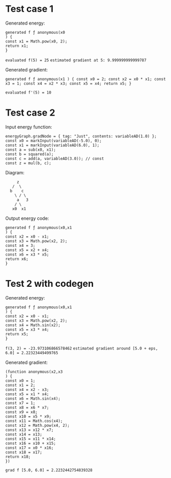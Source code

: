 # Test case 1

Generated energy:

```
generated f ƒ anonymous(x0
) {
const x1 = Math.pow(x0, 2);
return x1;
}
```

`evaluated f(5) = 25`
`estimated gradient at 5: 9.999999999999787`

Generated gradient:

`generated f ƒ anonymous(x1
) {
const x0 = 2;
const x2 = x0 * x1;
const x3 = 1;
const x4 = x2 * x3;
const x5 = x4;
return x5;
}`

`evaluated f'(5) = 10`

# Test case 2

Input energy function:

```
energyGraph.gradNode = { tag: "Just", contents: variableAD(1.0) };
const x0 = markInput(variableAD(-5.0), 0);
const x1 = markInput(variableAD(6.0), 1);
const a = sub(x0, x1);
const b = squared(a);
const c = add(a, variableAD(3.0)); // const
const z = mul(b, c);
```

Diagram:

```
     z
   /  \
  b    c
    \ / \
     a   3
    / \  
   x0  x1
```

Output energy code:

```
generated f ƒ anonymous(x0,x1
) {
const x2 = x0 - x1;
const x3 = Math.pow(x2, 2);
const x4 = 3;
const x5 = x2 + x4;
const x6 = x3 * x5;
return x6;
}
```

# Test 2 with codegen

Generated energy:

```
generated f ƒ anonymous(x0,x1
) {
const x2 = x0 - x1;
const x3 = Math.pow(x2, 2);
const x4 = Math.sin(x2);
const x5 = x3 * x4;
return x5;
}
```

`f(3, 2) = -23.973106866578462`
`estimated gradient around [5.0 + eps, 6.0] = 2.22323449499765`

Generated gradient:

```
(function anonymous(x2,x3
) {
const x0 = 1;
const x1 = 2;
const x4 = x2 - x3;
const x5 = x1 * x4;
const x6 = Math.sin(x4);
const x7 = 1;
const x8 = x6 * x7;
const x9 = x8;
const x10 = x5 * x9;
const x11 = Math.cos(x4);
const x12 = Math.pow(x4, 2);
const x13 = x12 * x7;
const x14 = x13;
const x15 = x11 * x14;
const x16 = x10 + x15;
const x17 = x0 * x16;
const x18 = x17;
return x18;
})
```

`grad f [5.0, 6.0] = 2.2232442754839328`
